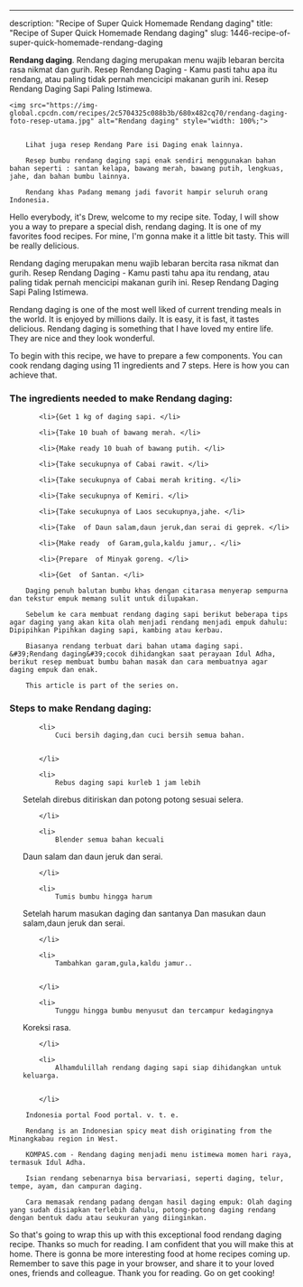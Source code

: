 ---
description: "Recipe of Super Quick Homemade Rendang daging"
title: "Recipe of Super Quick Homemade Rendang daging"
slug: 1446-recipe-of-super-quick-homemade-rendang-daging

<p>
	<strong>Rendang daging</strong>. 
	Rendang daging merupakan menu wajib lebaran bercita rasa nikmat dan gurih. Resep Rendang Daging - Kamu pasti tahu apa itu rendang, atau paling tidak pernah mencicipi makanan gurih ini. Resep Rendang Daging Sapi Paling Istimewa.
</p>
<p>
	
	<img src="https://img-global.cpcdn.com/recipes/2c5704325c088b3b/680x482cq70/rendang-daging-foto-resep-utama.jpg" alt="Rendang daging" style="width: 100%;">
	
	
		Lihat juga resep Rendang Pare isi Daging enak lainnya.
	
		Resep bumbu rendang daging sapi enak sendiri menggunakan bahan bahan seperti : santan kelapa, bawang merah, bawang putih, lengkuas, jahe, dan bahan bumbu lainnya.
	
		Rendang khas Padang memang jadi favorit hampir seluruh orang Indonesia.
	
</p>
<p>
	Hello everybody, it's Drew, welcome to my recipe site. Today, I will show you a way to prepare a special dish, rendang daging. It is one of my favorites food recipes. For mine, I'm gonna make it a little bit tasty. This will be really delicious.
</p>
	
<p>
	Rendang daging merupakan menu wajib lebaran bercita rasa nikmat dan gurih. Resep Rendang Daging - Kamu pasti tahu apa itu rendang, atau paling tidak pernah mencicipi makanan gurih ini. Resep Rendang Daging Sapi Paling Istimewa.
</p>
<p>
	Rendang daging is one of the most well liked of current trending meals in the world. It is enjoyed by millions daily. It is easy, it is fast, it tastes delicious. Rendang daging is something that I have loved my entire life. They are nice and they look wonderful.
</p>

<p>
To begin with this recipe, we have to prepare a few components. You can cook rendang daging using 11 ingredients and 7 steps. Here is how you can achieve that.
</p>

<h3>The ingredients needed to make Rendang daging:</h3>

<ol>
	
		<li>{Get 1 kg of daging sapi. </li>
	
		<li>{Take 10 buah of bawang merah. </li>
	
		<li>{Make ready 10 buah of bawang putih. </li>
	
		<li>{Take secukupnya of Cabai rawit. </li>
	
		<li>{Take secukupnya of Cabai merah kriting. </li>
	
		<li>{Take secukupnya of Kemiri. </li>
	
		<li>{Take secukupnya of Laos secukupnya,jahe. </li>
	
		<li>{Take  of Daun salam,daun jeruk,dan serai di geprek. </li>
	
		<li>{Make ready  of Garam,gula,kaldu jamur,. </li>
	
		<li>{Prepare  of Minyak goreng. </li>
	
		<li>{Get  of Santan. </li>
	
</ol>
<p>
	
		Daging penuh balutan bumbu khas dengan citarasa menyerap sempurna dan tekstur empuk memang sulit untuk dilupakan.
	
		Sebelum ke cara membuat rendang daging sapi berikut beberapa tips agar daging yang akan kita olah menjadi rendang menjadi empuk dahulu: Dipipihkan Pipihkan daging sapi, kambing atau kerbau.
	
		Biasanya rendang terbuat dari bahan utama daging sapi. &#39;Rendang daging&#39;cocok dihidangkan saat perayaan Idul Adha, berikut resep membuat bumbu bahan masak dan cara membuatnya agar daging empuk dan enak.
	
		This article is part of the series on.
	
</p>

<h3>Steps to make Rendang daging:</h3>

<ol>
	
		<li>
			Cuci bersih daging,dan cuci bersih semua bahan.
			
			
		</li>
	
		<li>
			Rebus daging sapi kurleb 1 jam lebih
Setelah direbus ditiriskan dan potong potong sesuai selera.
			
			
		</li>
	
		<li>
			Blender semua bahan kecuali 
Daun salam dan daun jeruk dan serai.
			
			
		</li>
	
		<li>
			Tumis bumbu hingga harum 
Setelah harum masukan daging dan santanya
Dan masukan daun salam,daun jeruk dan serai.
			
			
		</li>
	
		<li>
			Tambahkan garam,gula,kaldu jamur..
			
			
		</li>
	
		<li>
			Tunggu hingga bumbu menyusut dan tercampur kedagingnya
Koreksi rasa.
			
			
		</li>
	
		<li>
			Alhamdulillah rendang daging sapi siap dihidangkan untuk keluarga.
			
			
		</li>
	
</ol>

<p>
	
		Indonesia portal Food portal. v. t. e.
	
		Rendang is an Indonesian spicy meat dish originating from the Minangkabau region in West.
	
		KOMPAS.com - Rendang daging menjadi menu istimewa momen hari raya, termasuk Idul Adha.
	
		Isian rendang sebenarnya bisa bervariasi, seperti daging, telur, tempe, ayam, dan campuran daging.
	
		Cara memasak rendang padang dengan hasil daging empuk: Olah daging yang sudah disiapkan terlebih dahulu, potong-potong daging rendang dengan bentuk dadu atau seukuran yang diinginkan.
	
</p>

<p>
	So that's going to wrap this up with this exceptional food rendang daging recipe. Thanks so much for reading. I am confident that you will make this at home. There is gonna be more interesting food at home recipes coming up. Remember to save this page in your browser, and share it to your loved ones, friends and colleague. Thank you for reading. Go on get cooking!
</p>
